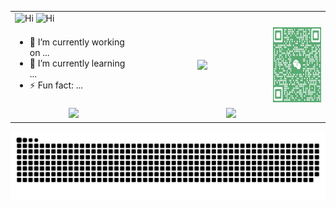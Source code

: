 <div align="center">
  <table>
      <tr>
        <td colspan="3" align="left">               
          <img src="https://emojis.slackmojis.com/emojis/images/1588866973/8934/hellokittydance.gif?1588866973" alt="Hi" width="80" />
          <img
            src="https://readme-typing-svg.herokuapp.com?font=DynaPuff&size=200&pause=1000&color=9999FF&center=false&vCenter=true&width=3000&height=240&lines=Hi+!!+I+am+Chenglin;A+passionate+web+developer;based+in+Shenzheng;Welcome+to+my+personal+page;"
            alt="Hi"
            width="400"
          />
        </td>
      </tr>
      <tr height="130px">  
        <td>
          <ul>
            <li>🔭 I’m currently working on ...</li>
            <li>🌱 I’m currently learning ...</li>
            <li>⚡ Fun fact: ...</li>
          </ul>           
        </td>
        <td align="center" width="42%">
          <img src="https://access-counter.vercel.app/api/counter?name=wangrongding&theme=006&length=7" />
        </td>        
         <td align="center" width="125px">
          <img src="https://raw.githubusercontent.com/wangrongding/image-house/master/202404181508489.png" height="120px" width="120px"/>
        </td>
      </tr>
      <tr>
        <td align="center" width="40%">
          <img src="https://github-readme-stats.vercel.app/api?username=aqianer" height="175px" />  
        </td>
        <td colspan="2" align="center">
          <img src="https://github-readme-activity-graph.vercel.app/graph?username=aqianer&bg_color=fffff0&color=708090&line=24292e&point=24292e&area=true&hide_border=true"  height="180px"/>
        </td>
      </tr>
    
  </table>
</div>

<picture>
  <source media="(prefers-color-scheme: dark)" srcset="https://raw.githubusercontent.com/aqianer/aqianer/output/github-contribution-grid-snake-dark.svg">
  <source media="(prefers-color-scheme: light)" srcset="https://raw.githubusercontent.com/aqianer/aqianer/output/github-contribution-grid-snake.svg">
  <img alt="github contribution grid snake animation" src="https://raw.githubusercontent.com/aqianer/aqianer/output/github-contribution-grid-snake.svg">
</picture>



  




